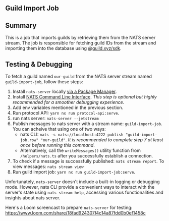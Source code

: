 ## Guild Import Job

## Summary

This is a job that imports guilds by retrieving them from the NATS server stream. The job is responsible for fetching guild IDs from the stream and importing them into the database using [@guild.xyz/sdk](https://www.npmjs.com/package/@guildxyz/sdk).

## Testing & Debugging

To fetch a guild named `our-guild` from the NATS server stream named `guild-import-job`, follow these steps:

1. Install `nats-server` locally [via a Package Manager](https://docs.nats.io/running-a-nats-service/introduction/installation#installing-via-a-package-manager).
2. Install [NATS Command Line Interface](https://github.com/nats-io/natscli). _This step is optional but highly recommended for a smoother debugging experience_.
3. Add env variables mentioned in the previous section.
4. Run protocol API: `yarn nx run protocol-api:serve`.
5. run nats server: `nats-server --jetstream`
6. Publish messages to nats server with a stream name: `guild-import-job`. You can acheive that using one of two ways:
   - nats CLI: `nats -s nats://localhost:4222 publish "guild-import-job.row" "our-guild"`. _It is recommended to complete step 7 at least once before running this command_.
   - Alternatively, call the `writeMessages()` utility function from `/helpers/nats.ts` after you successfully establish a connection.
7. To check if a message is successfully published: `nats stream report`. To view messages: `nats stream view`
8. Run guild import job: `yarn nx run guild-import-job:serve`.

Unfortunately, `nats-server` doesn't include a built-in logging or debugging mode. However, nats CLI provide a convenient ways to interact with the server's state using `nats stream help`, accessing various functionalities and insights about nats server.

Here's a Loom screencast to prepare `nats-server` for testing:
https://www.loom.com/share/18fad924307f4c14a87fdd0b0ef1458c
